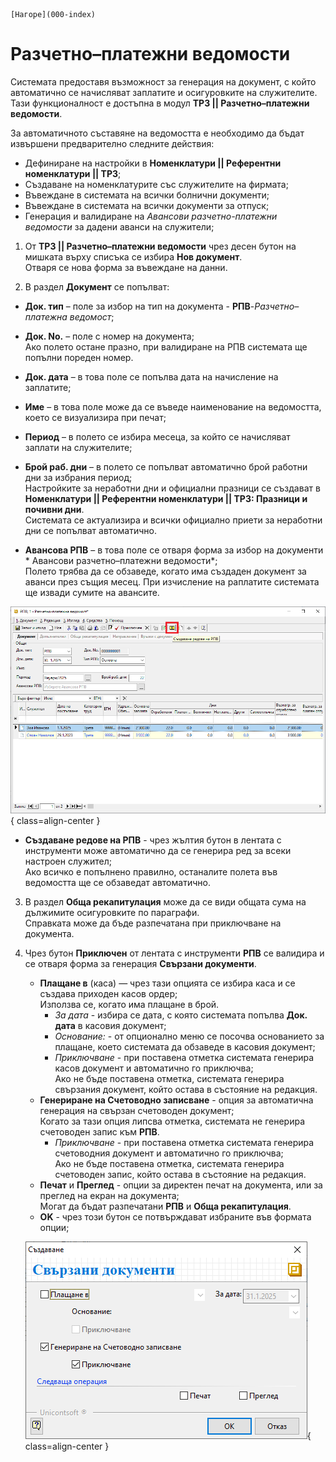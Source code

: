 ```{only} html
[Нагоре](000-index)
```

# Разчетно–платежни ведомости

Системата предоставя възможност за генерация на документ, с който автоматично се начисляват заплатите и осигуровките на служителите.  
Тази функционалност е достъпна в модул **ТРЗ || Разчетно–платежни ведомости**.  

За автоматичното съставяне на ведомостта е необходимо да бъдат извършени предварително следните действия:  

 - Дефиниране на настройки в **Номенклатури || Референтни номенклатури || ТРЗ**;  
 - Създаване на номенклатурите със служителите на фирмата;  
 - Въвеждане в системата на всички болнични документи;  
 - Въвеждане в системата на всички документи за отпуск;  
 - Генерация и валидиране на *Авансови разчетно-платежни ведомости* за дадени аванси на служители;   

1) От **ТРЗ || Разчетно–платежни ведомости** чрез десен бутон на мишката върху списъка се избира **Нов документ**.  
Отваря се нова форма за въвеждане на данни.  

2) В раздел **Документ** се попълват:  

 - **Док. тип** – поле за избор на тип на документа - **РПВ**-*Разчетно–платежна ведомост*;  

 - **Док. No.** – поле с номер на документа;  
 Ако полето остане празно, при валидиране на РПВ системата ще попълни пореден номер.  

 - **Док. дата** – в това поле се попълва дата на начисление на заплатите; 

 - **Име** – в това поле може да се въведе наименование на ведомостта, което се визуализира при печат;  

 - **Период** – в полето се избира месеца, за който се начисляват заплати на служителите;  

 - **Брой раб. дни** – в полето се попълват автоматично брой работни дни за избрания период;  
 Настройките за неработни дни и официални празници се създават в **Номенклатури || Референтни номенклатури || ТРЗ: Празници и почивни дни**.  
 Системата се актуализира и всички официално приети за неработни дни се попълват автоматично.  

 - **Авансова РПВ** – в това поле се отваря форма за избор на документи * Авансови разчетно–платежни ведомости*;  
 Полето трябва да се обзаведе, когато има създаден документ за аванси през същия месец. При изчисление на раплатите системата ще извади сумите на авансите.  

 ![](902-payroll-documents1.png){ class=align-center }

 - **Създаване редове на РПВ** - чрез жълтия бутон в лентата с инструменти може автоматично да се генерира ред за всеки настроен служител;  
 Ако всичко е попълнено правилно, останалите полета във ведомостта  ще се обзаведат автоматично.  
 
3) В раздел **Обща рекапитулация** може да се види общата сума на дължимите осигуровките по параграфи.  
Справката може да бъде разпечатана при приключване на документа.  

4) Чрез бутон **Приключен** от лентата с инструменти **РПВ** се валидира и се отваря форма за генерация **Свързани документи**.  
    - **Плащане в** (каса) — чрез тази опцията се избира каса и се създава приходен касов ордер;  
    Използва се, когато има плащане в брой.    
        - *За дата* - избира се дата, с която системата попълва **Док. дата** в касовия документ; 
        - *Основание:* - от опционално меню се посочва основанието за плащане, което системата да обзаведе в касовия документ;
        - *Приключване* - при поставена отметка системата генерира касов документ и автоматично го приключва;  
        Ако не бъде поставена отметка, системата генерира свързания документ, който остава в състояние на редакция. 
    - **Генериране на Счетоводно записване** - опция за автоматична генерация на свързан счетоводен документ;  
    Когато за тази опция липсва отметка, системата не генерира счетоводен запис към **РПВ**.  
        - *Приключване* - при поставена отметка системата генерира счетоводния документ и автоматично го приключва;  
        Ако не бъде поставена отметка, системата генерира счетоводен запис, който остава в състояние на редакция. 
    - **Печат** и **Преглед** - опции за директен печат на документа, или за преглед на екран на документа;    
    Могат да бъдат разпечатани **РПВ** и **Обща рекапитулация**.  
    - **OK** - чрез този бутон се потвърждават избраните във формата опции;  
    
    ![](902-payroll-documents2.png){ class=align-center }

  

